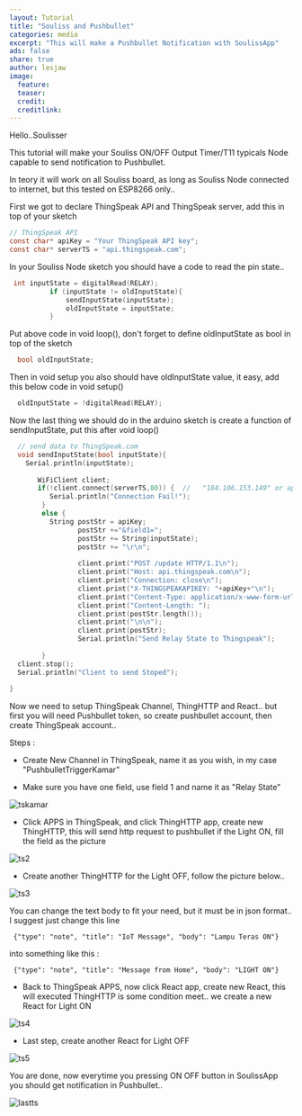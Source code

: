 ```yaml
---
layout: Tutorial
title: "Souliss and Pushbullet"
categories: media
excerpt: "This will make a Pushbullet Notification with SoulissApp"
ads: false
share: true
author: lesjaw
image:
  feature: 
  teaser: 
  credit: 
  creditlink: 
---
```



Hello..Soulisser

This tutorial will make your Souliss ON/OFF Output Timer/T11 typicals Node capable to send notification to Pushbullet.

In teory it will work on all Souliss board, as long as Souliss Node connected to internet, but this tested on ESP8266 only..

First we got to declare ThingSpeak API and ThingSpeak server, add this in top of your sketch

```c
// ThingSpeak API
const char* apiKey = "Your ThingSpeak API key";
const char* serverTS = "api.thingspeak.com";
```

In your Souliss Node sketch you should have a code to read the pin state..

```c
 int inputState = digitalRead(RELAY);
          if (inputState != oldInputState){
              sendInputState(inputState);
              oldInputState = inputState;
          } 
```

Put above code in void loop(), don't forget to define oldInputState as bool in top of the sketch

```c
  bool oldInputState;
``` 

Then in void setup you also should have oldInputState value, it easy, add this below code in void setup()  

```c  
  oldInputState = !digitalRead(RELAY);
```  

Now the last thing we should do in the arduino sketch is create a function of sendInputState, put this after void loop()

```c
  // send data to ThingSpeak.com
  void sendInputState(bool inputState){
    Serial.println(inputState); 
 
       WiFiClient client;
       if(!client.connect(serverTS,80)) {  //   "184.106.153.149" or api.thingspeak.com
          Serial.println("Connection Fail!");
        }
        else {
          String postStr = apiKey;
                 postStr +="&field1=";
                 postStr += String(inputState);
                 postStr += "\r\n";
 
                 client.print("POST /update HTTP/1.1\n");
                 client.print("Host: api.thingspeak.com\n");
                 client.print("Connection: close\n");
                 client.print("X-THINGSPEAKAPIKEY: "+apiKey+"\n");
                 client.print("Content-Type: application/x-www-form-urlencoded\n");
                 client.print("Content-Length: ");
                 client.print(postStr.length());
                 client.print("\n\n");
                 client.print(postStr);
                 Serial.println("Send Relay State to Thingspeak");
 
        }
  client.stop();
  Serial.println("Client to send Stoped");
  
}
```

Now we need to setup ThingSpeak Channel, ThingHTTP and React.. but first you will need Pushbullet token, so create pushbullet account, then create ThingSpeak account..

Steps :

- Create New Channel in ThingSpeak, name it as you wish, in my case "PushbulletTriggerKamar"

- Make sure you have one field, use field 1 and name it as "Relay State"

![tskamar](https://cloud.githubusercontent.com/assets/12625575/8894408/3aa2d5ac-33e0-11e5-817b-2a2f449b289c.PNG)

- Click APPS in ThingSpeak, and click ThingHTTP app, create new ThingHTTP, this will send http request to pushbullet if the Light ON, fill the field as the picture

![ts2](https://cloud.githubusercontent.com/assets/12625575/8893826/d39051e2-33ca-11e5-9600-716a0502995a.PNG)

- Create another ThingHTTP for the Light OFF, follow the picture below..

![ts3](https://cloud.githubusercontent.com/assets/12625575/8894038/7bd7f5e2-33d2-11e5-8a86-7691a5e38469.PNG)

You can change the text body to fit your need, but it must be in json format.. I suggest just change this line

` 
{"type": "note", "title": "IoT Message", "body": "Lampu Teras ON"}
`

into something like this :

` 
{"type": "note", "title": "Message from Home", "body": "LIGHT ON"}
` 

- Back to ThingSpeak APPS, now click React app, create new React, this will executed ThingHTTP is some condition meet.. we create a new React for Light ON

![ts4](https://cloud.githubusercontent.com/assets/12625575/8893846/a40e9eaa-33cb-11e5-9e30-f60f7544a95d.PNG)

- Last step, create another React for Light OFF

![ts5](https://cloud.githubusercontent.com/assets/12625575/8893852/c9309792-33cb-11e5-8dae-3713ddfaa0d4.PNG)

You are done, now everytime you pressing ON OFF button in SoulissApp you should get notification in Pushbullet..

![lastts](https://cloud.githubusercontent.com/assets/12625575/8894006/5a3d35ec-33d1-11e5-8a17-ba911328b059.PNG)



